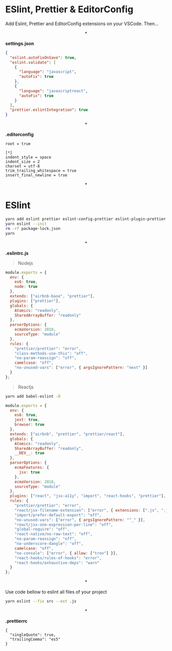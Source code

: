 # ESlint, Prettier & EditorConfig

Add Eslint, Prettier and EditorConfig extensions on your VSCode. Then...

$$*$$

**settings.json**

```json
{
  "eslint.autoFixOnSave": true,
  "eslint.validate": [
    {
      "language": "javascript",
      "autoFix": true
    },
    {
      "language": "javascriptreact",
      "autoFix": true
    }
  ],
  "prettier.eslintIntegration": true
}
```

$$*$$

**.editorconfig**

```editorconfig
root = true

[*]
indent_style = space
indent_size = 2
charset = utf-8
trim_trailing_whitespace = true
insert_final_newline = true
```

$$*$$

# ESlint

```sh
yarn add eslint prettier eslint-config-prettier eslint-plugin-prettier -D
yarn eslint --init
rm -rf package-lock.json
yarn
```

$$*$$

**.eslintrc.js**

>Nodejs

```js
module.exports = {
  env: {
    es6: true,
    node: true
  },
  extends: ["airbnb-base", "prettier"],
  plugins: ["prettier"],
  globals: {
    Atomics: "readonly",
    SharedArrayBuffer: "readonly"
  },
  parserOptions: {
    ecmaVersion: 2018,
    sourceType: "module"
  },
  rules: {
    "prettier/prettier": "error",
    "class-methods-use-this": "off",
    "no-param-reassign": "off",
    camelcase: "off",
    "no-unused-vars": ["error", { argsIgnorePattern: "next" }]
  }
};
```

> Reactjs

```sh
yarn add babel-eslint -D
```

```js
module.exports = {
  env: {
    es6: true,
    jest: true,
    browser: true
  },
  extends: ["airbnb", "prettier", "prettier/react"],
  globals: {
    Atomics: "readonly",
    SharedArrayBuffer: "readonly",
    __DEV__: true
  },
  parserOptions: {
    ecmaFeatures: {
      jsx: true
    },
    ecmaVersion: 2018,
    sourceType: "module"
  },
  plugins: ["react", "jsx-a11y", "import", "react-hooks", "prettier"],
  rules: {
    "prettier/prettier": "error",
    "react/jsx-filename-extension": ["error", { extensions: [".js", ".jsx"] }],
    "import/prefer-default-export": "off",
    "no-unused-vars": ["error", { argsIgnorePattern: "^_" }],
    "react/jsx-one-expression-per-line": "off",
    "global-require": "off",
    "react-native/no-raw-text": "off",
    "no-param-reassign": "off",
    "no-underscore-dangle": "off",
    camelcase: "off",
    "no-console": ["error", { allow: ["tron"] }],
    "react-hooks/rules-of-hooks": "error",
    "react-hooks/exhaustive-deps": "warn"
  }
};
```

$$*$$

Use code bellow to eslint all files of your project

```sh
yarn eslint --fix src --ext .js
```

$$*$$

**.prettierrc**

```prettierrc
{
  "singleQuote": true,
  "trailingComma": "es5"
}
```

